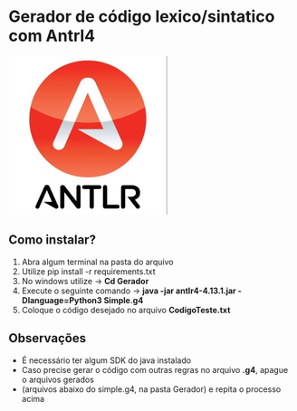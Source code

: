 # Gerador de código lexico/sintatico com Antrl4

![img.png](img.png)

## Como instalar?

1. Abra algum terminal na pasta do arquivo
2. Utilize pip install -r requirements.txt
3. No windows utilize -> **Cd Gerador**
4. Execute o seguinte comando -> **java -jar antlr4-4.13.1.jar -Dlanguage=Python3 Simple.g4**
5. Coloque o código desejado no arquivo **CodigoTeste.txt** 

## Observações

* É necessário ter algum SDK do java instalado
* Caso precise gerar o código com outras regras no arquivo **.g4**, apague o arquivos gerados 
* (arquivos abaixo do simple.g4, na pasta Gerador) e repita o processo acima
